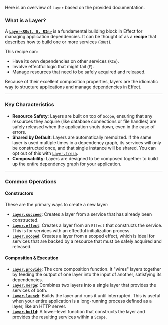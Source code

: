 Here is an overview of `Layer` based on the provided documentation.

### What is a Layer?

A [**`Layer<ROut, E, RIn>`**](https://www.google.com/search?q=%5Bhttps://effect-ts.github.io/effect/effect/Layer.ts.html%23layer-interface%5D\(https://effect-ts.github.io/effect/effect/Layer.ts.html%23layer-interface\)) is a fundamental building block in Effect for managing application dependencies. It can be thought of as a **recipe** that describes how to build one or more services (`ROut`).

This recipe can:

  * Have its own dependencies on other services (`RIn`).
  * Involve effectful logic that might fail (`E`).
  * Manage resources that need to be safely acquired and released.

Because of their excellent composition properties, layers are the idiomatic way to structure applications and manage dependencies in Effect.

-----

### Key Characteristics

  * **Resource Safety**: Layers are built on top of `Scope`, ensuring that any resources they acquire (like database connections or file handles) are safely released when the application shuts down, even in the case of errors.
  * **Shared by Default**: Layers are automatically memoized. If the same layer is used multiple times in a dependency graph, its services will only be constructed once, and that single instance will be shared. You can opt out of this with [`Layer.fresh`](https://www.google.com/search?q=%5Bhttps://effect-ts.github.io/effect/effect/Layer.ts.html%23fresh%5D\(https://effect-ts.github.io/effect/effect/Layer.ts.html%23fresh\)).
  * **Composability**: Layers are designed to be composed together to build up the entire dependency graph for your application.

-----

### Common Operations

#### Constructors

These are the primary ways to create a new layer:

  * **[`Layer.succeed`](https://www.google.com/search?q=%5Bhttps://effect-ts.github.io/effect/effect/Layer.ts.html%23succeed%5D\(https://effect-ts.github.io/effect/effect/Layer.ts.html%23succeed\))**: Creates a layer from a service that has already been constructed.
  * **[`Layer.effect`](https://www.google.com/search?q=%5Bhttps://effect-ts.github.io/effect/effect/Layer.ts.html%23effect%5D\(https://effect-ts.github.io/effect/effect/Layer.ts.html%23effect\))**: Creates a layer from an `Effect` that constructs the service. This is for services with an effectful initialization process.
  * **[`Layer.scoped`](https://www.google.com/search?q=%5Bhttps://effect-ts.github.io/effect/effect/Layer.ts.html%23scoped%5D\(https://effect-ts.github.io/effect/effect/Layer.ts.html%23scoped\))**: Creates a layer from a scoped effect, which is ideal for services that are backed by a resource that must be safely acquired and released.

#### Composition & Execution

  * **[`Layer.provide`](https://www.google.com/search?q=%5Bhttps://effect-ts.github.io/effect/effect/Layer.ts.html%23provide%5D\(https://effect-ts.github.io/effect/effect/Layer.ts.html%23provide\))**: The core composition function. It "wires" layers together by feeding the output of one layer into the input of another, satisfying its dependencies.
  * **[`Layer.merge`](https://www.google.com/search?q=%5Bhttps://effect-ts.github.io/effect/effect/Layer.ts.html%23merge%5D\(https://effect-ts.github.io/effect/effect/Layer.ts.html%23merge\))**: Combines two layers into a single layer that provides the services of both.
  * **[`Layer.launch`](https://www.google.com/search?q=%5Bhttps://effect-ts.github.io/effect/effect/Layer.ts.html%23launch%5D\(https://effect-ts.github.io/effect/effect/Layer.ts.html%23launch\))**: Builds the layer and runs it until interrupted. This is useful when your entire application is a long-running process defined as a layer, like an HTTP server.
  * **[`Layer.build`](https://www.google.com/search?q=%5Bhttps://effect-ts.github.io/effect/effect/Layer.ts.html%23build%5D\(https://effect-ts.github.io/effect/effect/Layer.ts.html%23build\))**: A lower-level function that constructs the layer and provides the resulting services within a `Scope`.